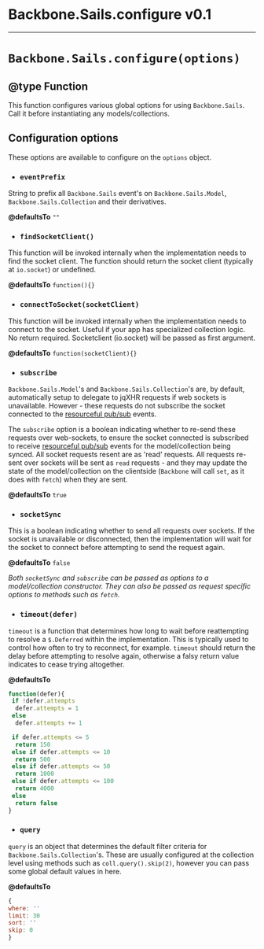 # Backbone.Sails.configure v0.1

***

# `Backbone.Sails.configure(options)`
## @type Function

This function configures various global options for using `Backbone.Sails`. Call it before instantiating any models/collections.

## Configuration options

These options are available to configure on the `options` object.

* ### `eventPrefix`

 String to prefix all `Backbone.Sails` event's on `Backbone.Sails.Model`, `Backbone.Sails.Collection` and their derivatives.
 
 **@defaultsTo** `""`

* ### `findSocketClient()`

 This function will be invoked internally when the implementation needs to find the socket client. The function should return the socket client (typically at `io.socket`) or undefined.
 
 **@defaultsTo** `function(){}`

* ### `connectToSocket(socketClient)`

 This function will be invoked internally when the implementation needs to connect to the socket. Useful if your app has specialized collection logic. No return required. Socketclient (io.socket) will be passed as first argument.
 
 **@defaultsTo** `function(socketClient){}`

* ### `subscribe`

 `Backbone.Sails.Model`'s and `Backbone.Sails.Collection`'s are, by default, automatically setup to delegate to jqXHR requests if web sockets is unavailable. However - these requests do not subscribe the socket connected to the [resourceful pub/sub](http://sailsjs.org/#/documentation/reference/websockets/resourceful-pubsub) events.
 
 The `subscribe` option is a boolean indicating whether to re-send these requests over web-sockets, to ensure the socket connected is subscribed to receive [resourceful pub/sub](http://sailsjs.org/#/documentation/reference/websockets/resourceful-pubsub) events for the model/collection being synced. All socket requests resent are as 'read' requests. All requests re-sent over sockets will be sent as `read` requests - and they may update the state of the model/collection on the clientside (`Backbone` will call `set`, as it does with `fetch`) when they are sent.
 
 **@defaultsTo** `true`

* ### `socketSync`

 This is a boolean indicating whether to send all requests over sockets. If the socket is unavailable or disconnected, then the implementation will wait for the socket to connect before attempting to send the request again.
 
 **@defaultsTo** `false`
 
 _Both `socketSync` and `subscribe` can be passed as options to a model/collection constructor. They can also be passed as request specific options to methods such as `fetch`._

* ### `timeout(defer)`

 `timeout` is a function that determines how long to wait before reattempting to resolve a `$.Deferred` within the implementation. This is typically used to control how often to try to reconnect, for example. `timeout` should return the delay before attempting to resolve again, otherwise a falsy return value indicates to cease trying altogether.
 
 **@defaultsTo**
 ```javascript
 function(defer){
  if !defer.attempts
   defer.attempts = 1
  else
   defer.attempts += 1
 
  if defer.attempts <= 5
   return 150
  else if defer.attempts <= 10
   return 500
  else if defer.attempts <= 50
   return 1000
  else if defer.attempts <= 100
   return 4000
  else
   return false
 }
 ```

* ### `query`

 `query` is an object that determines the default filter criteria for `Backbone.Sails.Collection`'s. These are usually configured at the collection level using methods such as `coll.query().skip(2)`, however you can pass some global default values in here.
 
 **@defaultsTo**
 ```javascript
 {
 where: ''
 limit: 30
 sort: ''
 skip: 0
 }
 ```
